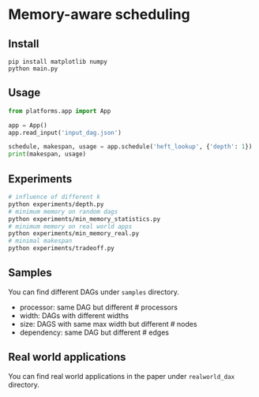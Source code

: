# Memory-aware scheduling

## Install

```
pip install matplotlib numpy
python main.py
```

## Usage

```python
from platforms.app import App

app = App()
app.read_input('input_dag.json')

schedule, makespan, usage = app.schedule('heft_lookup', {'depth': 1})
print(makespan, usage)
```

## Experiments

```bash
# influence of different k
python experiments/depth.py
# minimum memory on random dags
python experiments/min_memory_statistics.py
# minimum memory on real world apps
python experiments/min_memory_real.py
# minimal makespan
python experiments/tradeoff.py
```

## Samples

You can find different DAGs under `samples` directory.
- processor: same DAG but different # processors
- width: DAGs with different widths
- size: DAGS with same max width but different # nodes
- dependency: same DAG but different # edges

## Real world applications

You can find real world applications in the paper under `realworld_dax` directory.